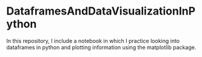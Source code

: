 # DataframesAndDataVisualizationInPython
In this repository, I include a notebook in which I practice looking into dataframes in python and plotting information using the matplotlib package.
